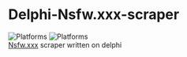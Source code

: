 # Delphi-Nsfw.xxx-scraper
![Platforms](https://img.shields.io/badge/_-Android-447E55?style=for-the-badge&logo=android)
![Platforms](https://img.shields.io/badge/_-Windows-446F7E?style=for-the-badge&logo=windows)  
[Nsfw.xxx](https://nsfw.xxx) scraper written on delphi
